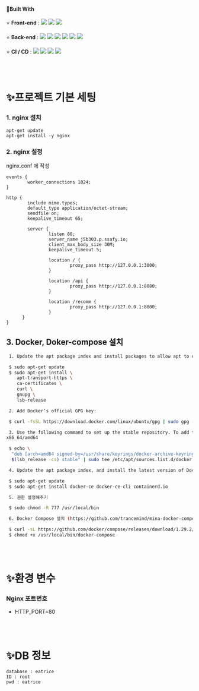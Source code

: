 #### 🔨Built With

⭐ **Front-end** : <img src="https://img.shields.io/badge/React-3-61DAFB?style=flat-square&logo=React&logoColor=skyblue"/> <img src="https://img.shields.io/badge/JavaScript-F7DF1E?style=flat-square&logo=JavaScript&logoColor=black"/> <img src="https://img.shields.io/badge/CSS3-1572B6?style=flat-square&logo=CSS3&logoColor=white"/>

⭐ **Back-end** : <img src="https://img.shields.io/badge/Java-8-007396?style=flat-square&logo=Java&logoColor=white"/> <img src="https://img.shields.io/badge/Spring-2.4.5-6DB33F?style=flat-square&logo=Spring&logoColor=white"/> <img src="https://img.shields.io/badge/Gradle-7.1.1-green?style=flat-square&logo=Gradle&logoColor=white"> <img src="https://img.shields.io/badge/MySQL-8.0.22-4479A1?style=flat-square&logo=MySQL&logoColor=white"/> <img src="https://img.shields.io/badge/Swagger-3.0.0-85EA2D?style=flat-square&logo=Swagger&logoColor=black"/> <img src="https://img.shields.io/badge/Django-3-61DAFB?style=flat-square&logo=Django&logoColor=black"/>

⭐ **CI / CD** : <img src="https://img.shields.io/badge/Docker-2496ED?style=flat-square&logo=Docker&logoColor=white"/> <img src="https://img.shields.io/badge/GitLab-FCA121?style=flat-square&logo=GitLab&logoColor=black"/> <img src="https://img.shields.io/badge/NGINX-269539?style=flat-square&logo=NGINX&logoColor=black"/> <img src="https://img.shields.io/badge/Jira-0052CC?style=flat-square&logo=Jira&logoColor=white"/>

<br><br>

# ✨프로젝트 기본 세팅

### 1. nginx 설치

```
apt-get update
apt-get install -y nginx
```

### 2. nginx 설정

nginx.conf 에 작성

```
events {
        worker_connections 1024;
}

http {
        include mime.types;
        default_type application/octet-stream;
        sendfile on;
        keepalive_timeout 65;

        server {
                listen 80;
                server_name j5b303.p.ssafy.io;
                client_max_body_size 30M;
                keepalive_timeout 5;

                location / {
                        proxy_pass http://127.0.0.1:3000;
                }

                location /api {
                        proxy_pass http://127.0.0.1:8080;
                }

                location /recomm {
                        proxy_pass http://127.0.0.1:8000;
                }
      }
}
```

## 3. Docker, Doker-compose 설치

```bash
 1. Update the apt package index and install packages to allow apt to use a repository over HTTPS:

 $ sudo apt-get update
 $ sudo apt-get install \
    apt-transport-https \
    ca-certificates \
    curl \
    gnupg \
    lsb-release

 2. Add Docker’s official GPG key:

 $ curl -fsSL https://download.docker.com/linux/ubuntu/gpg | sudo gpg --dearmor -o /usr/share/keyrings/docker-archive-keyring.gpg

 3. Use the following command to set up the stable repository. To add the nightly or test repository, add the word nightly or test (or both) after the word stable in the commands below.
x86_64/amd64

 $ echo \
  "deb [arch=amd64 signed-by=/usr/share/keyrings/docker-archive-keyring.gpg] https://download.docker.com/linux/ubuntu \
  $(lsb_release -cs) stable" | sudo tee /etc/apt/sources.list.d/docker.list > /dev/null

 4. Update the apt package index, and install the latest version of Docker Engine and containerd, or go to the next step to install a specific version:

 $ sudo apt-get update
 $ sudo apt-get install docker-ce docker-ce-cli containerd.io

 5. 권한 설정해주기

 $ sudo chmod -R 777 /usr/local/bin

 6. Docker Compose 설치 (https://github.com/trancemind/mina-docker-compose)

 $ curl -sL https://github.com/docker/compose/releases/download/1.29.2/docker-compose-$(uname -s)-$(uname -m) > /usr/local/bin/docker-compose
 $ chmod +x /usr/local/bin/docker-compose
```

<br><br>

# ✨환경 변수

### Nginx 포트번호

- HTTP_PORT=80

<br><br>

# ✨DB 정보

```
database : eatrice
ID : root
pwd : eatrice
```
